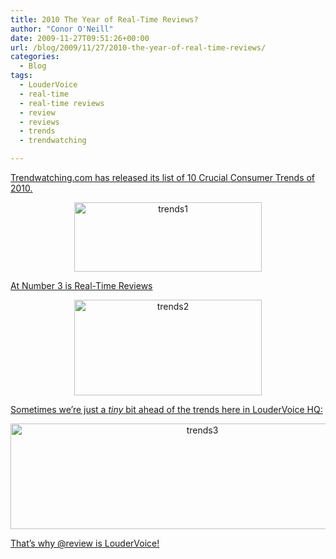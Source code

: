```yaml
---
title: 2010 The Year of Real-Time Reviews?
author: "Conor O'Neill"
date: 2009-11-27T09:51:26+00:00
url: /blog/2009/11/27/2010-the-year-of-real-time-reviews/
categories:
  - Blog
tags:
  - LouderVoice
  - real-time
  - real-time reviews
  - review
  - reviews
  - trends
  - trendwatching

---
```

<span style="text-decoration: underline;">Trendwatching.com has released its list of <a href="http://www.trendwatching.com/briefing/">10 Crucial Consumer Trends of 2010</a>.</span>

<p style="text-align: center;">
  <a href="http://www.trendwatching.com/briefing/#realtime"><img class="size-medium wp-image-621  aligncenter" title="trends1" src="http://www.loudervoice.com/wp-content/uploads/2009/11/27/2010-the-year-of-real-time-reviews/trends1-300x111.jpg" alt="trends1" width="300" height="111" srcset="http://127.0.0.1.nip.io/wp-content/uploads/2009/11/27/2010-the-year-of-real-time-reviews/trends1-300x111.jpg 300w, http://127.0.0.1.nip.io/wp-content/uploads/2009/11/27/2010-the-year-of-real-time-reviews/trends1.jpg 573w" sizes="(max-width: 300px) 100vw, 300px" /></a>
</p>

<span style="text-decoration: underline;">At Number 3 is Real-Time Reviews</span>

<p style="text-align: center;">
  <a href="http://www.trendwatching.com/briefing/#realtime"><img class="aligncenter size-medium wp-image-622" title="trends2" src="http://www.loudervoice.com/wp-content/uploads/2009/11/27/2010-the-year-of-real-time-reviews/trends2-300x153.jpg" alt="trends2" width="300" height="153" srcset="http://127.0.0.1.nip.io/wp-content/uploads/2009/11/27/2010-the-year-of-real-time-reviews/trends2-300x153.jpg 300w, http://127.0.0.1.nip.io/wp-content/uploads/2009/11/27/2010-the-year-of-real-time-reviews/trends2.jpg 576w" sizes="(max-width: 300px) 100vw, 300px" /></a>
</p>

<span style="text-decoration: underline;">Sometimes we&#8217;re just a <em>tiny</em> bit ahead of the trends here in LouderVoice HQ:</span>

<p style="text-align: center;">
  <a href="http://business.loudervoice.com/2007/06/13/loudervoice-twitter-mash-up/"><img class="aligncenter size-full wp-image-623" title="trends3" src="http://www.loudervoice.com/wp-content/uploads/2009/11/27/2010-the-year-of-real-time-reviews/trends3.jpg" alt="trends3" width="598" height="169" srcset="http://127.0.0.1.nip.io/wp-content/uploads/2009/11/27/2010-the-year-of-real-time-reviews/trends3.jpg 598w, http://127.0.0.1.nip.io/wp-content/uploads/2009/11/27/2010-the-year-of-real-time-reviews/trends3-300x84.jpg 300w" sizes="(max-width: 598px) 100vw, 598px" /><br /> </a>
</p>

<span style="text-decoration: underline;">That&#8217;s why <a href="http://twitter.com/review">@review</a> is LouderVoice!</span>